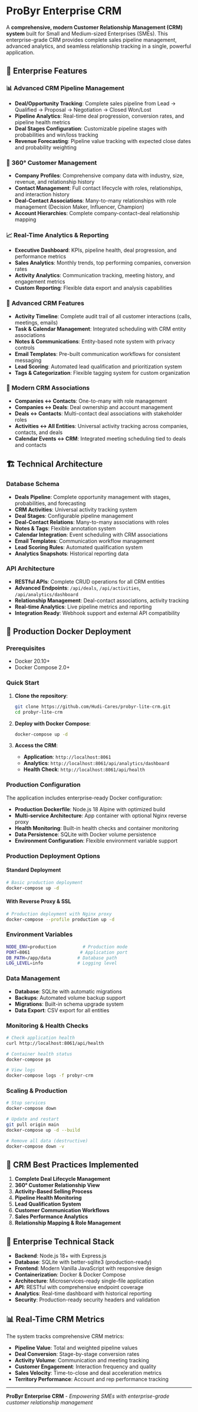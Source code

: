 # ProByr Enterprise CRM

A **comprehensive, modern Customer Relationship Management (CRM) system** built for Small and Medium-sized Enterprises (SMEs). This enterprise-grade CRM provides complete sales pipeline management, advanced analytics, and seamless relationship tracking in a single, powerful application.

## 🚀 Enterprise Features

### 📊 **Advanced CRM Pipeline Management**
- **Deal/Opportunity Tracking**: Complete sales pipeline from Lead → Qualified → Proposal → Negotiation → Closed Won/Lost
- **Pipeline Analytics**: Real-time deal progression, conversion rates, and pipeline health metrics
- **Deal Stages Configuration**: Customizable pipeline stages with probabilities and win/loss tracking
- **Revenue Forecasting**: Pipeline value tracking with expected close dates and probability weighting

### 🏢 **360° Customer Management**
- **Company Profiles**: Comprehensive company data with industry, size, revenue, and relationship history
- **Contact Management**: Full contact lifecycle with roles, relationships, and interaction history
- **Deal-Contact Associations**: Many-to-many relationships with role management (Decision Maker, Influencer, Champion)
- **Account Hierarchies**: Complete company-contact-deal relationship mapping

### 📈 **Real-Time Analytics & Reporting**
- **Executive Dashboard**: KPIs, pipeline health, deal progression, and performance metrics
- **Sales Analytics**: Monthly trends, top performing companies, conversion rates
- **Activity Analytics**: Communication tracking, meeting history, and engagement metrics
- **Custom Reporting**: Flexible data export and analysis capabilities

### 🎯 **Advanced CRM Features**
- **Activity Timeline**: Complete audit trail of all customer interactions (calls, meetings, emails)
- **Task & Calendar Management**: Integrated scheduling with CRM entity associations
- **Notes & Communications**: Entity-based note system with privacy controls
- **Email Templates**: Pre-built communication workflows for consistent messaging
- **Lead Scoring**: Automated lead qualification and prioritization system
- **Tags & Categorization**: Flexible tagging system for custom organization

### 🔗 **Modern CRM Associations**
- **Companies ↔ Contacts**: One-to-many with role management
- **Companies ↔ Deals**: Deal ownership and account management
- **Deals ↔ Contacts**: Multi-contact deal associations with stakeholder roles
- **Activities ↔ All Entities**: Universal activity tracking across companies, contacts, and deals
- **Calendar Events ↔ CRM**: Integrated meeting scheduling tied to deals and contacts

## 🏗️ **Technical Architecture**

### Database Schema
- **Deals Pipeline**: Complete opportunity management with stages, probabilities, and forecasting
- **CRM Activities**: Universal activity tracking system
- **Deal Stages**: Configurable pipeline management
- **Deal-Contact Relations**: Many-to-many associations with roles
- **Notes & Tags**: Flexible annotation system
- **Calendar Integration**: Event scheduling with CRM associations
- **Email Templates**: Communication workflow management
- **Lead Scoring Rules**: Automated qualification system
- **Analytics Snapshots**: Historical reporting data

### API Architecture
- **RESTful APIs**: Complete CRUD operations for all CRM entities
- **Advanced Endpoints**: `/api/deals`, `/api/activities`, `/api/analytics/dashboard`
- **Relationship Management**: Deal-contact associations, activity tracking
- **Real-time Analytics**: Live pipeline metrics and reporting
- **Integration Ready**: Webhook support and external API compatibility

## 🐳 **Production Docker Deployment**

### Prerequisites
- Docker 20.10+
- Docker Compose 2.0+

### Quick Start

1. **Clone the repository**:
   ```bash
   git clone https://github.com/Hudi-Cares/probyr-lite-crm.git
   cd probyr-lite-crm
   ```

2. **Deploy with Docker Compose**:
   ```bash
   docker-compose up -d
   ```

3. **Access the CRM**:
   - **Application**: `http://localhost:8061`
   - **Analytics**: `http://localhost:8061/api/analytics/dashboard`
   - **Health Check**: `http://localhost:8061/api/health`

### Production Configuration

The application includes enterprise-ready Docker configuration:

- **Production Dockerfile**: Node.js 18 Alpine with optimized build
- **Multi-service Architecture**: App container with optional Nginx reverse proxy
- **Health Monitoring**: Built-in health checks and container monitoring
- **Data Persistence**: SQLite with Docker volume persistence
- **Environment Configuration**: Flexible environment variable support

### Production Deployment Options

#### Standard Deployment
```bash
# Basic production deployment
docker-compose up -d
```

#### With Reverse Proxy & SSL
```bash
# Production deployment with Nginx proxy
docker-compose --profile production up -d
```

### Environment Variables

```bash
NODE_ENV=production          # Production mode
PORT=8061                   # Application port
DB_PATH=/app/data          # Database path
LOG_LEVEL=info             # Logging level
```

### Data Management

- **Database**: SQLite with automatic migrations
- **Backups**: Automated volume backup support
- **Migrations**: Built-in schema upgrade system
- **Data Export**: CSV export for all entities

### Monitoring & Health Checks

```bash
# Check application health
curl http://localhost:8061/api/health

# Container health status
docker-compose ps

# View logs
docker-compose logs -f probyr-crm
```

### Scaling & Production

```bash
# Stop services
docker-compose down

# Update and restart
git pull origin main
docker-compose up -d --build

# Remove all data (destructive)
docker-compose down -v
```

## 🎯 **CRM Best Practices Implemented**

1. **Complete Deal Lifecycle Management**
2. **360° Customer Relationship View**
3. **Activity-Based Selling Process**
4. **Pipeline Health Monitoring**
5. **Lead Qualification System**
6. **Customer Communication Workflows**
7. **Sales Performance Analytics**
8. **Relationship Mapping & Role Management**

## 🔧 **Enterprise Technical Stack**

- **Backend**: Node.js 18+ with Express.js
- **Database**: SQLite with better-sqlite3 (production-ready)
- **Frontend**: Modern Vanilla JavaScript with responsive design
- **Containerization**: Docker & Docker Compose
- **Architecture**: Microservices-ready single-file application
- **API**: RESTful with comprehensive endpoint coverage
- **Analytics**: Real-time dashboard with historical reporting
- **Security**: Production-ready security headers and validation

## 📊 **Real-Time CRM Metrics**

The system tracks comprehensive CRM metrics:

- **Pipeline Value**: Total and weighted pipeline values
- **Deal Conversion**: Stage-by-stage conversion rates  
- **Activity Volume**: Communication and meeting tracking
- **Customer Engagement**: Interaction frequency and quality
- **Sales Velocity**: Time-to-close and deal acceleration metrics
- **Territory Performance**: Account and rep performance tracking

---

**ProByr Enterprise CRM** - *Empowering SMEs with enterprise-grade customer relationship management*
